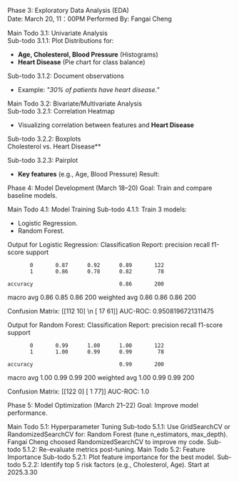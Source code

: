 Phase 3: Exploratory Data Analysis (EDA)  
Date: March 20, 11：00PM Performed By: Fangai Cheng

Main Todo 3.1: Univariate Analysis  
Sub-todo 3.1.1: Plot Distributions for:
- **Age, Cholesterol, Blood Pressure** (Histograms)
- **Heart Disease** (Pie chart for class balance)

Sub-todo 3.1.2: Document observations
- Example: *"30% of patients have heart disease."*

Main Todo 3.2: Bivariate/Multivariate Analysis  
Sub-todo 3.2.1: Correlation Heatmap  
- Visualizing correlation between features and **Heart Disease**  

Sub-todo 3.2.2: Boxplots  
Cholesterol vs. Heart Disease**

Sub-todo 3.2.3: Pairplot  
- **Key features** (e.g., Age, Blood Pressure)
Result: 

Phase 4: Model Development (March 18–20)
Goal: Train and compare baseline models.

Main Todo 4.1: Model Training
Sub-todo 4.1.1: Train 3 models:
- Logistic Regression.
- Random Forest.

Output for Logistic Regression:
Classification Report:
               precision    recall  f1-score   support

           0       0.87      0.92      0.89       122
           1       0.86      0.78      0.82        78
           
    accuracy                           0.86       200
   macro avg       0.86      0.85      0.86       200
weighted avg       0.86      0.86      0.86       200

Confusion Matrix:
 [[112  10] \n
 [ 17  61]]
AUC-ROC: 0.9508196721311475


Output for Random Forest:
Classification Report:
               precision    recall  f1-score   support

           0       0.99      1.00      1.00       122
           1       1.00      0.99      0.99        78
           
    accuracy                           0.99       200
   macro avg       1.00      0.99      0.99       200
weighted avg       1.00      0.99      0.99       200

Confusion Matrix:
 [[122   0]
 [  1  77]]
AUC-ROC: 1.0

Phase 5: Model Optimization (March 21–22)
Goal: Improve model performance.

 Main Todo 5.1: Hyperparameter Tuning
 Sub-todo 5.1.1: Use GridSearchCV or RandomizedSearchCV for:
Random Forest (tune n_estimators, max_depth).  Fangai Cheng choosed RandomizedSearchCV to improve my code.
 Sub-todo 5.1.2: Re-evaluate metrics post-tuning.
 Main Todo 5.2: Feature Importance
 Sub-todo 5.2.1: Plot feature importance for the best model.
 Sub-todo 5.2.2: Identify top 5 risk factors (e.g., Cholesterol, Age).
 Start at 2025.3.30
 

